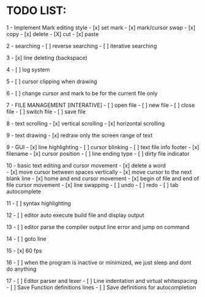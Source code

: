 
#  TODO LIST:
1 - Implement Mark editing style
    - [x] set mark
    - [x] mark/cursor swap
    - [x] copy
    - [x] delete
    - [X] cut
    - [x] paste

2 - searching
    - [ ] reverse searching
    - [ ] iterative searching

3 - [x] line deleting (backspace)

4 - [ ] log system

5 - [ ] cursor clipping when drawing

6 - [ ] change cursor and mark to be for the current file only

7 - FILE MANAGEMENT [INTERATIVE]
    - [ ] open file 
    - [ ] new file
    - [ ] close file
    - [ ] switch file 
    - [ ] save file

8 - text scrolling
    - [x] vertical scrolling
    - [x] horizontal scrolling

9 - text drawing 
    - [x] redraw only the screen range of text

9 - GUI
    - [x] line highlighting
    - [ ] cursor blinking
    - [ ] text file info footer
          - [x] filename
          - [x] cursor position
          - [ ] line ending type
          - [ ] dirty file indicator

10 - basic text editing and cursor movement
     - [x] delete a word                      
     - [x] move cursor between spaces vertically
     - [x] move cursor to the next blank line
     - [x] home and end cursor movement
     - [x] begin of file and end of file cursor movement
     - [x] line swapping
     - [ ] undo
     - [ ] redo
     - [ ] tab autocomplete

11 - [ ] syntax highlighting

12 - [ ] editor auto execute build file and display output

13 - [ ] editor parse the compiler output line error and jump on command

14 - [ ] goto line

15 - [x] 60 fps

16 - [ ] when the program is inactive or minimized, we just sleep and dont do  anything

17 - [ ] Editor parser and lexer
         - [ ] Line indentation and virtual whitespacing
         - [ ] Save Function definitions lines
         - [ ] Save definitions for autocompletion
